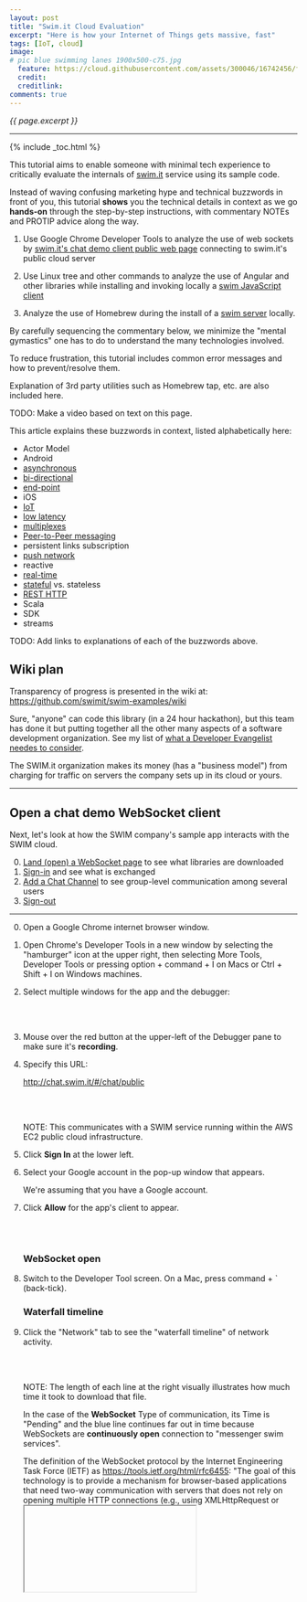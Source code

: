 ```yaml
---
layout: post
title: "Swim.it Cloud Evaluation"
excerpt: "Here is how your Internet of Things gets massive, fast"
tags: [IoT, cloud]
image:
# pic blue swimming lanes 1900x500-c75.jpg
  feature: https://cloud.githubusercontent.com/assets/300046/16742456/fc4ba34e-4764-11e6-86bc-3359ee370e41.jpg
  credit: 
  creditlink: 
comments: true
---
```

<i>{{ page.excerpt }}</i>
<hr />

{% include _toc.html %}

This tutorial aims to enable someone with minimal tech experience to critically evaluate the internals of
<a target="_blank" href="http://www.swim.it/">swim.it</a> 
service using its sample code.

Instead of waving confusing marketing hype and technical buzzwords in front of you,
this tutorial <strong>shows</strong> you the technical details in context 
as we go <strong>hands-on</strong> through the step-by-step instructions,
with commentary NOTEs and PROTIP advice along the way.

   1) Use Google Chrome Developer Tools to analyze the use of web sockets by
   <a href="#PublicChatDemo">swim.it's chat demo client public web page</a> 
   connecting to swim.it's public cloud server

   2) Use Linux tree and other commands to analyze the use of Angular and other libraries while installing and invoking locally a 
   <a href="#swimjs-install">swim JavaScript client</a>

   3) Analyze the use of Homebrew during the install of a <a href="#swim-server">swim server</a> locally.

By carefully sequencing the commentary below,
we minimize the "mental gymastics" one has to do to understand the many technologies involved.

To reduce frustration, this tutorial includes common error messages and how to prevent/resolve them.

Explanation of 3rd party utilities such as Homebrew tap, etc. are also included here.

TODO: Make a video based on text on this page.

This article explains these buzzwords in context, listed alphabetically here:

   * Actor Model
   * Android
   * <a href="#Push">asynchronous</a>
   * <a href="#Push">bi-directional</a>
   * <a href="#EndPoint">end-point</a>
   * iOS 
   * <a href="#Push">IoT</a>
   * <a href="#LowLatency">low latency</a>
   * <a href="#Multiplexing">multiplexes</a>
   * <a href="#Push">Peer-to-Peer messaging</a>
   * persistent links subscription
   * <a href="#Push">push network</a>
   * reactive
   * <a href="#Push">real-time</a>
   * <a href="#Stateful">stateful</a> vs. stateless
   * <a href="#REST">REST HTTP</a>
   * Scala
   * SDK
   * streams

   TODO: Add links to explanations of each of the buzzwords above.
   
## Wiki plan #

   Transparency of progress is presented in the wiki at:<br />
   <a target="_blank" href="https://github.com/swimit/swim-examples/wiki">
   https://github.com/swimit/swim-examples/wiki</a>

   Sure, "anyone" can code this library (in a 24 hour hackathon), 
   but this team has done it
   but putting together all the other many aspects of a software development organization.
   See my list of [what a Developer Evangelist needes to consider](/evangelist/).

   The SWIM.it organization makes its money (has a "business model") 
   from charging for traffic on servers the company sets up in its cloud or yours.

<hr />

<a name="PublicChatDemo"></a>

## Open a chat demo WebSocket client #

Next, let's look at how the SWIM company's sample app 
interacts with the SWIM cloud.

   0. <a href="#Land">Land (open) a WebSocket page</a> to see what libraries are downloaded
   0. <a href="#SignIn">Sign-in</a> and see what is exchanged
   0. <a href="#AddChannel">Add a Chat Channel</a> to see group-level communication among several users
   0. <a href="#SignOut">Sign-out</a>

<hr />

<a name="Land"></a>

0. Open a Google Chrome internet browser window.

0. Open Chrome's Developer Tools in a new window by selecting the "hamburger" icon at the upper right,
   then selecting More Tools, Developer Tools
   or 
   pressing option + command + I on Macs or Ctrl + Shift + I on Windows machines.

0. Select multiple windows for the app and the debugger:

   <amp-img width="368" height="136" alt="chrome debugger dock side 20160709-368x136-c82"
   layout="responsive" 
   src="https://cloud.githubusercontent.com/assets/300046/16711802/bddae87a-462b-11e6-8483-d18565869121.png">
   </amp-img><br /><br />

0. Mouse over the red button at the upper-left of the Debugger pane to make sure it's <strong>recording</strong>.

0. Specify this URL:

   <a target="_blank" href="http://chat.swim.it/#/chat/public">
   http://chat.swim.it/#/chat/public</a>

   <amp-img width="324" height="103" alt="swim chat client screen 324x103-c67.jpg"
   layout="responsive" 
   src="https://cloud.githubusercontent.com/assets/300046/16707566/7fbdf866-4590-11e6-800b-371d8d3cb18c.jpg">
   </amp-img><br /><br />

   NOTE: This communicates with a SWIM service running within the AWS EC2 public cloud infrastructure.

0. Click <strong>Sign In</strong> at the lower left.
0. Select your Google account in the pop-up window that appears.

   We're assuming that you have a Google account.

0. Click <strong>Allow</strong> for the app's client to appear.

   <a name="WebClient"></a>

   <amp-img width="650" height="297" alt="swim chat client logged in 650x297-c62.jpg"
   layout="responsive" 
   src="https://cloud.githubusercontent.com/assets/300046/16707596/ac65cbcc-4591-11e6-9d93-529dbcbc4de3.jpg">
   </amp-img><br /><br />

   <a name="WebSocket"></a>

   ### WebSocket open #

0. Switch to the Developer Tool screen. On a Mac, press command + ` (back-tick).

   <a name="waterfallchart"></a>

   ### Waterfall timeline #    

0. Click the "Network" tab to see the "waterfall timeline" of network activity.

   <amp-img width="650" height="222" alt="swim chrome websocket 20160709-650x222-c59.jpg"
   layout="responsive" 
   src="https://cloud.githubusercontent.com/assets/300046/16712998/567f35f2-4656-11e6-9386-1897731ae4d1.jpg">
   </amp-img><br /><br />

   NOTE: The length of each line at the right visually illustrates how much time it took to download that file.

   In the case of the <strong>WebSocket</strong> Type of communication, 
   its Time is "Pending" and the blue line continues
   far out in time because WebSockets are <strong>continuously open</strong> connection
   to "messenger swim services".

   The definition of the WebSocket protocol by the Internet Engineering Task Force (IETF) as
   <a target="_blank" href="https://tools.ietf.org/html/rfc6455">
   https://tools.ietf.org/html/rfc6455</a>:
   "The goal of
   this technology is to provide a mechanism for browser-based
   applications that need two-way communication with servers that does
   not rely on opening multiple HTTP connections (e.g., using
   XMLHttpRequest or <iframe>s and long polling)."


   <a name="Push"></a>

   ### Push real-time #

   When communication lanes are continuosly open, the server can <strong>push</strong>
   information to the client rather than waiting for clients to initiate communication.

   This communication is called <strong>"asynchronous"</strong> because the client does not wait
   for a request to be returned before sending another request
   (called "synchronous" behavior).

   Not waiting means server and client are communicating as "peers" (like sibilings).
   This is why such communication is called "peer-to-peer messaging".

   This <strong>bi-directional initiation</strong> of communications 
   of low-latency is crucial for
   <strong>real-time</strong> flow of information needed for IoT (Internet of Things).



   <a name="LowLatency"></a>

   ### Low latency #

   In the <a href="#waterfallchart">waterfall timeline</a>,
   notice the "135 ms" (millseconds) latency time to obtain the
   "chat.swim.it" document. That's about a tenth of a second.

   Theis latency is about as good as it gets.
   <a target="_blank" href="http://www.space.com/15830-light-speed.html">
   133 milliseconds</a> is the time it takes for <strong>light</strong> to travel around the earth, in a vacuum.


   <a name="httpheaders"></a>

   One reason for this low latency is that the WebSocket protocol is more compact in its communication.
   Each communication sent consists of a header and a body.
   The WebSocket protocol uses a smaller number of bytes than the protocol used by most websites in 2016.

   See <a target="_blank" href="https://en.wikipedia.org/wiki/WebSocket">
   https://en.wikipedia.org/wiki/WebSocket</a>

   As can be expected, the larger the file, the more time it takes to download.
   Here is the general trend, which can vary depending on internet weather between client and server
   at each paticular point in time:
   <amp-img width="566" height="369" alt="swim client downloads size seconds 20160710-566x369-c67.jpg"
   layout="responsive" 
   src="https://cloud.githubusercontent.com/assets/300046/16713780/15994550-466f-11e6-89b5-3d30f5e2d07c.jpg">
   </amp-img><br /><br />

   The individual files downloaded are discussed in a <a href="#ClientLibs">forthcoming section</a>.


   <a name="Status340"></a>

   ### Status 304 Not Modified #

   Incidentally, in the <a href="#waterfallchart">waterfall timeline</a>, 
   the "304" under the "Status" column means,
   according to <a target="_blank" href="https://developer.mozilla.org/en-US/docs/Web/HTTP/Status">
   those who make browsers</a> and <a target="_blank" href="https://httpstatuses.com/304">blog</a>,
   means "Not modified", or the server's way of saying that 
   the client can continue to use same cached version of the resource requested again.


   <a name="Scalability"></a>
   <a name="Stateful"></a>

   ### Scalability from statefulness #

   HTTP was designed to establish a connection <strong>each time</strong> it wants to send a message to the server.
   This enables what is called a "stateless" design that allows a particular client to go to any specific server
   rather than being "pinned" to a particular server.

   By contrast, a constant connection is called "stateful" because the state or status of communication is maintained.
   Websockets maintain a constantly open connection, so it has a "stateful" design.

   The advantage of a stateful design for communication is that it doesn't have the same <strong>overhead</strong>
   as stateful designs.

   In <a target="_blank" href="http://www.tutorialspoint.com/websockets/websockets_api.htm">
   this</a> comparative bar chart of 
   the total amount of time spent communicating:

   <amp-img width="600" height="292" alt="websocket vs rest http stats 600x292-c71.jpg"
   layout="responsive" 
   src="https://cloud.githubusercontent.com/assets/300046/16714340/dabd1066-467c-11e6-8e9d-e13c72b7c3a1.jpg">
   </amp-img>

   As the total number of messages between the same client and server increases 
   (such as with many IoT devices),
   the overhead in use of HTTP REST adds up a lot versus WebSocket communication time with less overhead.

   Additional scalability is provided by 
   execution of Swim services being distributed across several <strong>clusters</strong> of several servers each.


   <a name="Multiplexing"></a>

   ### Multiplexing #

   One of the limiations with HTTP v1 protocol is that there is a limitation on how many connections a server can support.
   
   The WebSocket procotol makes use of <strong>multiplexing</strong> techniques
   that uses a single connection to retrieve multiple files simultaneously.



   <a name="ClientLibs"></a>

   ### Chat client libraries #

   If you are curious about how the sample client works:

0. Alt-click on the demo chat client webpage to <strong>View Page Source</strong>.

   <amp-img width="650" height="71" alt="swim client code 20160710-650x71-c64.jpg"
   layout="responsive" 
   src="https://cloud.githubusercontent.com/assets/300046/16713851/ca6b7de4-4670-11e6-9129-e0453890b0d8.jpg">
   </amp-img>

   The source downloaded is (rightly) minified of 
   white space and line breaks for smaller and thus quicker usage,
   using an on-line tool such as <a target="_blank" href="http://dean.edwards.name/packer/">
   Packer</a>.

   Tools to un-pack include:

   * <a target="_blank" href="http://mrcoles.com/blog/css-unminify/">
   The Mr. Coles webpage</a> un-minifies CSS (also as npm install cssunminifier)

   * <a target="_blank" href="http://jsbeautifier.org/">
   jsbeautifier.org</a> un-minifies JavaScript. PROTIP: Minification may change internal variable names to a single letter and remove code comments.
   Developers use it with the specific formatting options they individually prefer:
   <amp-img width="595" height="224" alt="scr jsbeautifier org options 20160711-595x224-c54.jpg"
   layout="responsive" 
   src="https://cloud.githubusercontent.com/assets/300046/16731078/7f84de2e-4733-11e6-822e-cf54b37bfe69.jpg">
   </amp-img><br /><br />

   <img align="right" width="217" height="482" alt="swim chat chrome menu 20160710-217x482-c64.jpg"
   src="https://cloud.githubusercontent.com/assets/300046/16717509/1a8f369a-46d4-11e6-9a45-a5a4ec0c4e0c.jpg">
   Minification in external libraries makes it difficult to add break points in the Developer Tools.

   * <a target="_blank" href="http://chat.swim.it/scripts/modernizr.js">modernizr.js</a> (by Paul Irish)

   * <a target="_blank" href="http://chat.swim.it/scripts/jquery/jquery.min.js">jquery.min.js</a> v2.2.1 from http://jquery.com/ - https://cdnjs.com/libraries/jquery/ or https://developers.google.com/speed/libraries/

   * <a target="_blank" href="https://apis.google.com/js/platform.js">https://apis.google.com/js/platform.js</a> for Google Sign-in - see https://developers.google.com/identity/sign-in/web/sign-in


   Libraries unique (custom) to the app:

   * <a target="_blank" href="http://chat.swim.it/styles/app.min.css">styles/app.min.css</a> 
   based on <a target="_blank" href="https://github.com/necolas/normalize.css">
   github.com/necolas/normalize.css</a> 
   for a "modern alternative to CSS resets" that
   1) correct the line height in all browsers and 2) prevent adjustments of font size after orientation changes in IE and iOS.

   * <a target="_blank" href="http://chat.swim.it/scripts/app.min.js">scripts/app.min.js</a>
   <a name="Angular"></a>

   ### Angular 1 download #

   JavaScript in Angular v1 (from <a target="_blank" href="http://angularjs.org">http://angularjs.org</a>)
   generate and display HTML from this CSS tag:

   <pre>
   &LT;div ui-view="main" class="main-view">
   </pre>

   The libraries specified for download:

   * <a target="_blank" href="http://chat.swim.it/scripts/angular/angular.min.js">scripts/angular/angular.min.js</a>  v1.4.9
   * <a target="_blank" href="http://chat.swim.it/scripts/angular/angular-animate.min.js">scripts/angular/angular-animate.min.js</a> v1.4.9 
   * <a target="_blank" href="http://chat.swim.it/scripts/angular/angular-ui-router.min.js">scripts/angular/angular-ui-router.min.js</a> v0.2.18
 
   * <a target="_blank" href="http://chat.swim.it/scripts/foundation/foundation-apps.min.js">foundation-apps.min.js</a> - Angular-powered framework from <a target="_blank" href="https://github.com/zurb/foundation-apps">https://github.com/zurb/foundation-apps</a>
   (CDN versions at https://cdnjs.com/libraries/foundation)
   <br /><br />

   The SWIM team defined a library of <strong>Angular directives</strong>

   <a target="_blank" href="https://github.com/swimit/swim-angular-js">
   https://github.com/swimit/swim-angular-js</a>

   The directives swimMap, swimList, etc. are implemented in
   <a target="_blank" href="https://github.com/swimit/swimjs/blob/master/examples/chat-presence/">
   https://github.com/swimit/swimjs/blob/master/examples/chat-presence/</a>


<a name="SignIn"></a>

## Sign-in using Google's Platform #

TODO: Examine the text of traffic between client and server.

   We saw in the sample <a href="#waterfallchart">waterfall timeline</a>, 
   the "platform.js" is downloaded from Google's servers to provide logic to Sign-in 
   by having the site visitor click through Google's dialog to obtain the name and email address
   instead of requesting the visitor to type it in.

0. Click the "Source" tab and click the arrows at the left to expand the code:

   <amp-img width="650" height="155" alt="swim client code in chrome 20160709-650x155-c69.jpg"
   layout="responsive" 
   src="https://cloud.githubusercontent.com/assets/300046/16712999/56879486-4656-11e6-82f6-fa2fc1e16667.jpg">
   </amp-img><br /><br />



<a name="AddChannel"></a>

## Add Channel #

0. Click the "+" at the upper-left next to "EDIT" for this pop-up window:

   <amp-img width="588" height="131" alt="swim chat new channel 588x131-c65.jpg"
   layout="responsive" 
   src="https://cloud.githubusercontent.com/assets/300046/16711771/312101cc-462a-11e6-987a-f8dc0ea66bd2.jpg">
   </amp-img><br /><br />

0. Type in a new chat channel name and click "Create Channel".

0. Click on a topic <strong>channel</strong> at the left, such as "Public".

0. Type a message such as "hello".

   Because this app is intended for use as a demo for developers,
   it has a UI feature that is usually not in production apps.

   NEXT: We'll be examining each of the client code fragments exposed by the sample app
   as we build our own client app running locally.


### Coding the web client demo #

   <amp-img width="650" height="297" alt="swim chat client logged in 650x297-c62.jpg"
   layout="responsive" 
   src="https://cloud.githubusercontent.com/assets/300046/16707596/ac65cbcc-4591-11e6-9d93-529dbcbc4de3.jpg">
   </amp-img><br /><br />

0. Click on each of the "{}" to expose client code for the major functions performed by almost all clients:

   * The lower-left {} (next to the exit icon)  exposes code for<br />
   <a href="#Authenticating">Authenticating users</a>.
   * The upper-left {} (next to the EDIT icon)  exposes code for<br />
   <a href="#Synchronizing">Synchronizing chat channels</a>.
   * The lower-right {} (above the Send button) exposes code for<br />
   <a href="#Streaming">Streaming chat messages</a>.
   * The upper-right {} exposes code for<br />
   <a href="#Tracking">Tracking user presence</a>.
   * The {} to the left of the Message entry box exposes code for<br />
   <a href="#Posting">Posting a chat message</a>
   <br /><br />

   We next examine each below:


<a name="Authenticating"></a>

### Authenticating users #

   <pre>
gapi.auth2.currentUser.listen(function (googleUser) {
  if (googleUser.isSignedIn()) {
    var idToken = googleUser.getAuthResponse().id_token;
    swim.authorize('', {googleIdToken: idToken});
  }
});
   </pre>

   "swim.authorize" stores the {googleIdToken: idToken}.

   Notice the "gapi" is for Google API, which returns the "googleUser" object from the JavaScript closure function.

   Single-sign-on (SSO) such as GitHub, Facebook, Twitter, etc. are coming soon.


<a name="Synchronizing"></a>

### Synchronizing channels #

   <pre>
Client:
&nbsp;
var channels = swim.downlink()
  .node('')
  .lane('group/chats')
  .primaryKey(function (channel) { return channel.chatUri; })
  .onEvent(function (message) {
    // redraw UI with elements of channels.state array
  })
  .sortBy('name') // sort alphabetically by channel name
  .keepAlive(true) // reconnect after network failure
  .syncMap(); // keep state synchronized
&nbsp;
Server:
&nbsp;
var groupChats = new service.MapLane().register('group/chats'); // map from chat URIs to channel info
var chatInfo = new service.JoinLane().register('chat/info'); // aggregate chat/info streams
chatInfo.onJoinEvent = function (message, downlink) {
  // called when channel info updates
  var groupChat = groupChats.get(downlink.nodeUri) || {};
  recon.set(groupChat, 'userCount', message.body.userCount); // update present user count
  groupChats.set(downlink.nodeUri, groupChat);
};
chatInfo.onJoinLinked = function (response, downlink) {
  // called when channel added to group
};
chatInfo.onJoinClose = function (downlink) {
  // called when channel removed from group
  groupChats.delete(downlink.nodeUri);
};
   </pre>

From https://github.com/swimit/swimjs:
 A downlink is a <strong>subscription</strong> to the events published by a lane. 
 Whenever the list changes on the server, the downlink updates the client. 
 In Swim terminology, a node is the URI of a particular Swim service instance.

<a name="Streaming"></a>

### Streaming messages #


   <pre>
Client:
&nbsp;
var chat = swim.downlink()
  <a href="#WebSockets">.node('ws://messenger.swim.services/chat/public')</a>
  <a href="#ServiceChat">.lane('chat/room')</a>
  .onEvent(function (message) {
    // redraw UI with elements of chat.state array
  })
  .keepAlive(true) // reconnect after network failure
  .syncList(); // keep state synchronized
&nbsp;
Server:
&nbsp;
var chatRoom = new service.ListLane().register('chat/room');
   </pre>


   The `swim.downlink()` coding is called "down" because
   the list of channels is obtained from the server by the code.
   Downlinks are also called "outbound" from the server.

   Communication is kept alive also by the `.keepAlive(true)` coding
   to reconnect after network failure and
   `.syncList()` coding to keep state (status) synchronized.


<a name="Tracking"></a>

### Tracking user presence #

   <pre>
Client:
&nbsp;
var users = swim.downlink()
  .node('')
  .lane('chat/users')
  .primaryKey(function (user) { return user.email; })
  .onEvent(function (message) {
    // redraw UI with elements of users.state array
  })
  .keepAlive(true) // reconnect after network failure
  .syncMap(); // keep state synchronized
&nbsp;
Server:
&nbsp;
var chatUsers = new service.MapLane().register('chat/users');
var chatRoom = new service.ListLane().register('chat/room');
chatRoom.onEnter = function (user) {
  chatUsers.set(user.email, {email: user.email, name: user.name});
};
chatRoom.onLeave = function (user) {
  chatUsers.delete(user.email);
};
   </pre>

   The `new` keyword in coding `new service.ListLane().register('chat/room');`
   registers a new chat/room to the list of lanes within the chatRoom object
   maintained by the server.

   The `new` keyword in coding `new service.MapLane().register('chat/users');`
   registers a new user to the map of lane users  within the chatUsers object
   maintained by the server.

   The email of the user (obtained from Google)
   is the key to information about each user on the server.



<a name="Posting"></a>

### Posting a chat message #

   <pre>
Client:
&nbsp;
var message = {
  body: 'Hello, world!'
}
swim.command('', 'chat/room', message);
&nbsp;
Server:
&nbsp;
var chatRoom = new service.ListLane().register('chat/room');
   </pre>

   The "Hello, world!" text in the sample coding
   is replaced by whatever is typed in the Message field.



<a name="SignOut"></a>

## Sign-out #

0. To sign-out, click the icon on the lower-left with an arrow over a door.

   <img width="50" height="50" src="http://chat.swim.it/images/sign-out.svg" />

   This should cause the connection to close.

   QUESTION: Automatic sign-out should occur upon time-out as well?
   How long would the server keep a connection open without hearing from a client?

<hr />

<a name="swimjs-install"></a>

## Local swimjs sample #

To understand how your own client might work with the SWIM server,
let's start by 
taking a "deep dive" tracing the operation of a sample client program
provided by SWIM developers.
The sample chat program has functionality common to most other programs.

We install and run first the local client, then the server.

<a name="SwimjsSampleClient"></a>

### Local swimjs sample client #

0. In a command-line Terminal, create a folder path into which the sample software will be loaded, such as:

   ~/gits/swim

0. Install:

   <tt><strong>
   git clone https://github.com/swimit/swimjs.git<br />
   cd swimjs<br />
   tree
   </strong></tt>

   The folder contains this tree:

   <pre>
|-- <a target="_blank" href="https://github.com/swimit/swimjs/blob/master/API.md">API.md</a>
|-- <a target="_blank" href="https://github.com/swimit/swimjs/blob/master/README.md">README.md</a>
|-- examples
|   |-- chat
|   |   |-- <a target="_blank" href="https://github.com/swimit/swimjs/blob/master/examples/chat/chat.html">chat.html</a>
|   |   |-- <a target="_blank" href="https://github.com/swimit/swimjs/blob/master/examples/chat/chat.js">chat.js</a>
|   |   `-- <a target="_blank" href="https://github.com/swimit/swimjs/blob/master/examples/chat/swim.recon">swim.recon</a>
|   |-- chat-presence
|   |   |-- <a target="_blank" href="https://github.com/swimit/swimjs/blob/master/examples/chat-presence/chat.html">chat.html</a>
|   |   |-- <a target="_blank" href="https://github.com/swimit/swimjs/blob/master/examples/chat-presence/chat.js">chat.js</a>
|   |   `-- <a target="_blank" href="https://github.com/swimit/swimjs/blob/master/examples/chat-presence/swim.recon">swim.recon</a>
|   `-- todo
|       |-- <a target="_blank" href="https://github.com/swimit/swimjs/blob/master/examples/todo/swim.recon">swim.recon</a>
|       |-- <a target="_blank" href="https://github.com/swimit/swimjs/blob/master/examples/todo/todo.html">todo.html</a>
|       `-- <a target="_blank" href="https://github.com/swimit/swimjs/blob/master/examples/todo/todo.js">todo.js</a>
`-- images
    |-- chat-presence.png
    `-- todo.png
5 directories, 13 files
   </pre>

   You can click on the html and swim.recon files listed above 
   because links have been added so you can click on them to see them formatted page on GitHub.com.

   But we can look at the source in the debugger as well, described next.

   An explanation of the <a href="#recon-js">swim.recon files are explained later as well</a>.

   We want to next use the Chrome browser for its Developer Tools.

0. At the swimjs folder within a Terminal, open one of the sample html file in the default internet browser window:

   <tt><strong>
   cd ~/gits/swim/swimjs/examples/todo<br />
   open ./todo.html
   </strong></tt>

0. Construct the URL path based on:

   <pre>
   file:///Users/%username%/gits/swim/swimjs/examples/todo/todo.html
   </pre>

   The %username% should be substituted with your user name to the operating system.

0. Copy the URL path into your Clipboard from the path that appears in the browser address field.

0. To see multiple agents seeing changes in the todo app, 
   open a Chrome internet browser. Install it if you haven't already.

0. Paste that path from Clipboard.

0. Open Chrome Developer Tools ("DevTools") in a new window one of these ways:

   * Click the "hamburger" icon at the upper right, then select More Tools, Developer Tools
   * Press option + command + I on Macs or Ctrl + Shift + I on Windows machines
   * Right-click anywhere on the page and select Inspect Element
   <br /><br />

0. Press command+P and select "todo.html" to load the file.

   If you get this message in the Console pane at the bottom of the Developer Tools window:

   <pre>
   WebSocket connection to '<strong>ws://localhost:5619</strong>/' failed: Error in connection establishment: net::ERR_CONNECTION_REFUSED
   </pre>

   This is because we haven't yet setup a local SWIM server (at port 5619).

   QUESTION: How about having the sample chat client point to a server in the cloud?

   Before we <a href="#LocalSwimServer">build the local server below</a>, 
   let's look at libraries loaded client side.

0. Type in something in the To-Do box and press <strong>Add</strong>.

0. Press command+tab to switch to the other browser to see it appear.



   <a name="AngularModules"></a>

   ### Angular module library #

   Notice in the sample chat.html &LT;script code this line:

   <pre>
   var app = angular.module('chat', []);
   </pre>

   The app object in this code is created using the "angular.module" constructor 
   in the library loaded by this line:

   <pre>
   &LT;script src="<a target="_blank" href="https://ajax.googleapis.com/ajax/libs/angularjs/1.5.0/angular.min.js">https://ajax.googleapis.com/ajax/libs/angularjs/1.5.0/angular.min.js</a>">&LT;/script>
   </pre>

   You may click on the file name above to see it on a new browser window.
   But it is <strong>minified</strong>. So look at its un-minified version 
   <a target="_blank" href="https://ajax.googleapis.com/ajax/libs/angularjs/1.5.0/angular.js">
   here</a>.


   <a name="AngularCalls"></a>

   ### Angular control of UI #

   Functions in the Angular library act on "ng-" tags in html, such as:

   <pre>
   &LT;html <strong>ng-app</strong>="chat">
      ...
      &LT;body <strong>ng-controller</strong>="ChatRoom" class="container">
      ...
         &LT;div <strong>ng-repeat</strong>="message in messages.state" class="media">
         ...
         &Lt;form <strong>ng-submit</strong>="post()" class="input-group">
            &LT;input type="text" <strong>ng-model</strong>="newMessage" placeholder="Message" class="form-control"/>
   </pre>

   Handling of these tags is customized by the 
   <a target="_blank" href="https://github.com/swimit/swim-angular-js/blob/master/swim-angular-ui.js">
   swim-angular-ui.js library</a>
   developed by the SWIM team.
   Examples of its use are in todo and guages.

   Custom Angular directives swimMap, swimList, etc. are implemented in sample app<br />
   <a target="_blank" href="https://github.com/swimit/swimjs/blob/master/examples/chat-presence/">
   https://github.com/swimit/swimjs/blob/master/examples/chat-presence/</a>

   But users of the library only need to code client HTML such as this sample code.html:

   <pre>
      app.controller('ChatRoom', function ($scope) {
        $scope.messages = swim.downlink()
          <a href="#Endpoint">.node('ws://localhost:5619/chat/public')</a>
          .lane('chat/room')
          .onEvent(function (message) {
            $scope.$apply(); // Update the view.
          })
          .syncList();
        $scope.post = function () {
          $scope.messages.command({text: $scope.newMessage});
          $scope.newMessage = '';
        };
      });
   </pre>


   <a name="EndPoint"></a>

   ### Webservice end-point #

   The `ws://` in `.node('ws://.../chat/public')` coding
   uses the WebSocket protocol
   instead of HTTP:// protocol currently common on websites.

   NOTE: As this is a demo, it is used instead of `wss://`  -- the secure form of communication which makes use of encryption
   using public and private keys generated by a Certificate Authority (CA) trusted by the client.
   

   <a name="lane"></a>

   ### lane chat/room #

   The `.lane('chat/room')` coding specifies the "lane" running in the server named "chat/room".
   Each "lane" is also called "event source".
   
   Several clients can communicate with each named lane.

  
   <a name="LocalSwimServer"></a>

   ## Local Swim server #

   QUESTION: How?


<a name="swim-server"></a>

## Build Swim server locally #

   NEXT: To get a even better understanding of the swim system, 
   let's construct it on a local machine.

0. A pre-requisite is to install Node.js and NPM, the Node.js Package Manager.

0. Install the Swim client using NPM,
   as described in the README.md at <a target="_blank" href="https://github.com/swimit/swim-client-js/blob/master/README.md">
   https://github.com/swimit/swim-client-js</a>:

   <tt><strong>
   npm install --save swim-client-js
   </strong></tt>

   The response:

   <pre>
> websocket@1.0.23 install /usr/local/bin/node_modules/websocket
> (node-gyp rebuild 2> builderror.log) || (exit 0)
&nbsp;
  CXX(target) Release/obj.target/bufferutil/src/bufferutil.o
  SOLINK_MODULE(target) Release/bufferutil.node
  CXX(target) Release/obj.target/validation/src/validation.o
  SOLINK_MODULE(target) Release/validation.node
npm WARN saveError ENOENT: no such file or directory, open '/usr/local/bin/package.json'
/usr/local/bin
└─┬ swim-client-js@0.4.6 
  ├── <a href="#recon-js">recon-js@0.3.9</a>
  ├── <a href="#swim-proto-js">swim-proto-js@0.4.2</a>
  └─┬ <a href="#websockets">websocket@1.0.23</a>
    ├─┬ debug@2.2.0 
    │ └── ms@0.7.1 
    ├── nan@2.3.5 
    ├─┬ typedarray-to-buffer@3.1.2 
    │ └── is-typedarray@1.0.0 
    └── yaeti@0.0.4 
&nbsp;
npm WARN enoent ENOENT: no such file or directory, open '/usr/local/bin/package.json'
npm WARN bin No description
npm WARN bin No repository field.
npm WARN bin No README data
npm WARN bin No license field. 
   </pre>

   There are three
     ├── <a href="#recon-js">recon-js@0.3.9</a>
  ├── <a href="#swim-proto-js">swim-proto-js@0.4.2</a>
  └─┬ <a href="#WebSocket">websocket@1.0.23</a>


0. To see the contents of WebSocket library installed:

   <tt><strong>
   tree /usr/local/bin/node_modules/websocket
   </strong></tt>

   <pre>
|-- CHANGELOG.md
|-- LICENSE
|-- Makefile
|-- README.md
|-- binding.gyp
|-- build
|   |-- Makefile
|   |-- Release
|   |   |-- bufferutil.node
|   |   |-- obj.target
|   |   |   |-- bufferutil
|   |   |   |   `-- src
|   |   |   |       `-- bufferutil.o
|   |   |   `-- validation
|   |   |       `-- src
|   |   |           `-- validation.o
|   |   `-- validation.node
|   |-- binding.Makefile
|   |-- bufferutil.target.mk
|   |-- config.gypi
|   |-- gyp-mac-tool
|   `-- validation.target.mk
|-- builderror.log
|-- docs
|   |-- <a target="_blank" href="https://github.com/theturtle32/WebSocket-Node/blob/master/docs/W3CWebSocket.md">W3CWebSocket.md</a>
|   |-- <a target="_blank" href="https://github.com/theturtle32/WebSocket-Node/blob/master/docs/W3CWebSocket.md">WebSocketClient.md</a>
|   |-- <a target="_blank" href="https://github.com/theturtle32/WebSocket-Node/blob/master/docs/WebSocketConnection.md">WebSocketConnection.md</a>
|   |-- <a target="_blank" href="https://github.com/theturtle32/WebSocket-Node/blob/master/docs/WebSocketFrame.md">WebSocketFrame.md</a>
|   |-- <a target="_blank" href="https://github.com/theturtle32/WebSocket-Node/blob/master/docs/WebSocketRequest.md">WebSocketRequest.md</a>
|   |-- <a target="_blank" href="https://github.com/theturtle32/WebSocket-Node/blob/master/docs/WebSocketServer.md">WebSocketServer.md</a>
|   `-- <a target="_blank" href="https://github.com/theturtle32/WebSocket-Node/blob/master/docs/index.md">index.md</a>
|-- gulpfile.js
|-- index.js
|-- lib
|   |-- BufferUtil.fallback.js
|   |-- BufferUtil.js
|   |-- Deprecation.js
|   |-- Validation.fallback.js
|   |-- Validation.js
|   |-- W3CWebSocket.js
|   |-- WebSocketClient.js
|   |-- WebSocketConnection.js
|   |-- WebSocketFrame.js
|   |-- WebSocketRequest.js
|   |-- WebSocketRouter.js
|   |-- WebSocketRouterRequest.js
|   |-- WebSocketServer.js
|   |-- browser.js
|   |-- utils.js
|   |-- version.js
|   `-- websocket.js
|-- package.json
|-- src
|   |-- bufferutil.cc
|   `-- validation.cc
`-- vendor
    `-- FastBufferList.js
11 directories, 46 files
   </pre>

   You can click on .md (Markdown text) files for formatted GitHub pages because links have been added to its origin at<br />
   <a target="_blank" href="https://github.com/theturtle32/WebSocket-Node/">
   https://github.com/theturtle32/WebSocket-Node</a>

0. On a Mac OSX (MacOS),
   a pre-requisite is to [install Homebrew](/macos-homebrew/)
   explained by <a target="_blank" href="http://computers.tutsplus.com/tutorials/homebrew-demystified-os-xs-ultimate-package-manager--mac-44884">
   this tutorial</a>.

   Typically, Homebrew users issue a command on its own such as `brew install swimjs`.
   Homebrew would look into its GitHub.com repo for 
   a Ruby-language (.rb) file which specifies the "formula" on how to download and install "swimjs".
   This is because the SWIM organization has not populated Homebrew's GitHub repo with "swimjs.rb".

   If it had, "swimjs" would also be found in 
   http://brewformulas.org/ and
   http://braumeister.org/

   Nevertheless, Homebrew provides a <a target="_blank" href="http://formalfriday.club/2015/01/05/creating-your-own-homebrew-tap-and-formula.html">
   mechanism for <strong>custom taps</strong></a> which enables the .rb formula file to be housed in 
   a custom GitHub.com repository rather than in the Homebrew GitHub repository.

   An example of this is<br />
   <a target="_blank" href="https://github.com/Homebrew/homebrew-games">
   https://github.com/Homebrew/homebrew-games</a><br />
   which contains several formulae.

   The SWIM organization is using that custom tap mechanism,
   as described in <a target="_blank" href="https://github.com/swimit/swimjs">
   https://github.com/swimit/swimjs</a>.

0. Run the command (from any pwd) to position the GitHub repo holding the formula:

   <tt><strong>
   brew tap <a target="_blank" href="https://github.com/swimit/swim/tree/master/repo">swimit/swim</a>
   </strong></tt>

   PROTIP: The brew tap command above goes to the user or organization called "swimit" on GitHub.com.
   The name to the right of the / slash character ("swim") is the suffix to the
   Git repository name combining "homebrew-" plus "swim" from the command, 
   yielding the URL:

   <a target="_blank" href="https://github.com/swimit/homebrew-swim/">
   https://github.com/swimit/homebrew-swim</a>.

0. Click on the link above to see in the GitHub webpage that 
   there is a single brew formula file, 
   <a target="_blank" href="https://github.com/swimit/homebrew-swim/blob/master/swimjs.rb">
   swimjs.rb</a> repeated below:

   <pre>
   class Swimjs < Formula
     desc "Swim JavaScript Runtime"
     homepage "http://www.swim.it"
     url "https://raw.githubusercontent.com/swimit/swim/master/repo/swimjs-0.1.0-alpha3.tar.gz"
     version "0.1.0-alpha3"
     sha256 "d77880795f3ab904add10de351cefe6b45fc225a5754ef29c6ce75b7892105e0"
   &nbsp;
     depends_on :java => "1.8+"
   &nbsp;
     def install
       rm_f Dir["bin/*.bat"]
       libexec.install "bin", "lib"
       bin.install_symlink Dir["#{libexec}/bin/*"]
     end
   end
   }
   </pre>

   Note about the specification above:

   * The sha256 value was pre-calculated from where the file is stored before upload.
   The "hash" is based on every byte in the file.  
   The same calculation is repeated on the file after download. 
   If the output is the same, no transmission errors occurred.

   * <strong>Java 1.8+</strong> is a dependency because when the tar.gz file is expanded,
   all files in the lib folder are <strong>.jar</strong> (java archive) files.

   * The url to file <strong>swimjs-0.1.0-alpha3.tar.gz</strong> in the formula
   is among a list of files shown on a formatted web page at<br />
   <a target="_blank" href="https://github.com/swimit/swim/tree/master/repo">
   https://github.com/swimit/swim/tree/master/repo</a>

0. Click on the URL above to see the list of files available.

0. Press command+tab to select the Terminal shell window.

0. Obtain the "swimjs" formula from within the custom "swimit" tap repo:

   <tt><strong>
   brew install swimjs
   </strong></tt>

   The response contains the location of files installed:

   <pre>
   ==> Installing swimjs from swimit/swim
   ==> Downloading https://raw.githubusercontent.com/swimit/swim/master/repo/swimjs-0.1.0-alpha3.tar.gz
   Already downloaded: /Users/mac/Library/Caches/Homebrew/swimjs-0.1.0-alpha3.tar.gz
   🍺  /usr/local/Cellar/swimjs/0.1.0-alpha3: 38 files, 17M, built in 0 seconds
   </pre>

0. View the "swimjs" formula among others in "/usr/local/Cellar/":

   <tt><strong>
   brew list
   </strong></tt>

   <a name="JarFiles"></a>

   ### .jar files #

0. Construct the path by specifying the version "0.1.0-alpha3" as a folder, then get a tree listing of the folder:

   <tt><strong>
   tree /usr/local/Cellar/swimjs/0.1.0-alpha3
   </strong></tt>

   The response (if you have tree installed):

   <pre>
|-- INSTALL_RECEIPT.json
|-- bin
|   `-- swimjs -> ../libexec/bin/swimjs
`-- libexec
    |-- bin
    |   `-- swimjs
    `-- lib
        |-- com.fasterxml.jackson.core.jackson-core-2.1.3.jar
        |-- com.google.api-client.google-api-client-1.19.1.jar
        |-- com.google.code.findbugs.jsr305-1.3.9.jar
        |-- com.google.guava.guava-jdk5-13.0.jar
        |-- com.google.http-client.google-http-client-1.19.0.jar
        |-- com.google.http-client.google-http-client-jackson2-1.19.0.jar
        |-- com.google.oauth-client.google-oauth-client-1.19.0.jar
        |-- com.h2database.h2-mvstore-1.4.191.jar
        |-- commons-codec.commons-codec-1.3.jar
        |-- commons-logging.commons-logging-1.1.1.jar
        |-- it.reify.basis-core_2.11-0.2.1.jar
        |-- it.reify.basis-data_2.11-0.2.1.jar
        |-- it.reify.basis-net_2.11-0.2.1.jar
        |-- it.reify.basis-util_2.11-0.2.1.jar
        |-- it.swim.dive-http-scala_2.11-0.1.0-SNAPSHOT.jar
        |-- it.swim.dive-httpsocket-scala_2.11-0.1.0-SNAPSHOT.jar
        |-- it.swim.dive-io-scala_2.11-0.1.0-SNAPSHOT.jar
        |-- it.swim.dive-task-scala_2.11-0.1.0-SNAPSHOT.jar
        |-- it.swim.dive-websocket-scala_2.11-0.1.0-SNAPSHOT.jar
        |-- it.swim.recon-scala_2.11-0.2.0.jar
        |-- it.swim.swim-auth-google-scala_2.11-0.3.2-SNAPSHOT.jar
        |-- it.swim.swim-core-scala_2.11-0.3.2-SNAPSHOT.jar
        |-- it.swim.swim-meta-scala_2.11-0.3.2-SNAPSHOT.jar
        |-- it.swim.swim-network-scala_2.11-0.3.2-SNAPSHOT.jar
        |-- it.swim.swim-proto-scala_2.11-0.3.1.jar
        |-- it.swim.swim-socket-scala_2.11-0.3.2-SNAPSHOT.jar
        |-- it.swim.swim-store-scala_2.11-0.3.2-SNAPSHOT.jar
        |-- it.swim.swim-util-scala_2.11-0.3.2-SNAPSHOT.jar
        |-- it.swim.swimjs-0.1.0-SNAPSHOT.jar
        |-- joda-time.joda-time-2.7.jar
        |-- org.apache.httpcomponents.httpclient-4.0.1.jar
        |-- org.apache.httpcomponents.httpcore-4.0.1.jar
        |-- org.joda.joda-convert-1.7.jar
        |-- org.scala-lang.scala-library-2.11.7.jar
        `-- org.scala-lang.scala-reflect-2.11.7.jar
4 directories, 38 files
   </pre>

.jar files reveal the major technologies used:

   * Joda time from http://www.joda.org/joda-time/  a quality replacement for the Java date and time classes.
   * Jackson XML processor from http://wiki.fasterxml.com/JacksonHome
   * Guava Java utility library from https://github.com/google/guava
   * Apache commons-logging for Java from https://commons.apache.org/proper/commons-logging/

   * [Scala programming language](/scala-programming/)
   * Reify.it - A foundation library for Scala focussed on efficiency and clean design

   * h2 SQL database engine from http://www.h2database.com/

All these are rather standard for new development in 2016. 

As for caching, since that is built into SWIM, use of Redis is not applicable.

QUESTION: Why is that? 

<hr />

<a name="recon-js"></a>

### Record Notation (recon) #

In the course of construction, SWIM developers 
created a new data format 
called <strong>Record Notation (RECON)</strong>.

   PROTIP: RECON combines the minimalism of JSON (JavaScript Object Notation) 
   with the expressiveness of XML in a human-friendly syntax
   to provide a "simple grammar and uniform tree model for attributed text markup."

The use of RECON enables the specification of a text configuration file instead of a lot of code.

An example is associated with the <a href="#SwimjsSampleClient">chat.html Swimjs Sample Client installed above</a>:

   <pre>
@server {
  port: 5619
  store: "chat.store"
&nbsp;
  @route {
    prefix: "/chat/"
    service: "chat"
  }
}
&nbsp;
@service {
  name: "chat"
  main: "chat.js"
}
   </pre>

   @event, @server, @service, are datatypes called <strong>attributes</strong>.

   <a name="proto-scala"></a>

   @ack, @auth, @deauth, @event, @link, @unlink, @sync, @command, etc.
   are <strong>datatypes</strong>
   described for humans in<br />
   <a target="_blank" href="https://github.com/swimit/swim-proto-scala">
   https://github.com/swimit/swim-proto-scala</a>


   #### Wide applicability #

   This approach has general applicability for other projects.
   So SWIM has structured its RECON coding to be available in several programming languages:

   * https://github.com/swimit/recon-js for the JavaScript language
   * https://github.com/swimit/recon-scala for the Scala language
   * https://github.com/swimit/recon-java for the Java language
   * https://github.com/swimit/recon-swift for the Swift language used to build iOS running on Apple iPhones and iPad devices

The recon-js library is <a href="#swim-client-js">installed using npm with swim-client-js</a>.


   <a name="swim-proto-js"></a>

   ### Swim-protop-js library #

A library of functions to process RECON has been written for each language:

   * https://github.com/swimit/swim-proto-js

   * https://github.com/swimit/swim-proto-scala

   * A proto library for Java is coming


#### RECON text formatting helpers #

To enable the Sublime Text editor to better highlight RECON-format text,
   SWIM created a file at<br />
   <a target="_blank" href="https://github.com/swimit/recon-sublime-syntax">
   https://github.com/swimit/recon-sublime-syntax</a>

0. Open the Sublime Text editor.
0. On a Mac, click the "Sublime Text" next to the Apple icon and select
   Preferences > Browse packages... to open folder:

   <pre>
   ~/Library/Application Support/Sublime Text 3/Packages
   </pre>

0. Open an internet browser instance to:

   <a target="_blank" href="https://github.com/swimit/recon-sublime-syntax">
   https://github.com/swimit/recon-sublime-syntax</a>

0. Click to download the file.
0. Unzip the file.
0. Open the folder.
0. Drag the <strong>Recon.sublime-syntax</strong> file to the Packages folder.
0. Save all files and restart Sublime Text.
0. View the RECON file again to see the syntax highlighting in different colors.


<hr />

<a name="RunSwimJS"></a>

<a name="CopySwimRecon"></a>

### Copy swim.recon file #

0. Copy the swim.recon file installed during the 
   <a href="#swimjs-install">swimjs install step</a> above
   to the folder where it's expected:

   <tt><strong>
   cp ~/gits/swim/swimjs/examples/chat/swim.recon  /usr/local/bin/
   </strong></tt>

   QUESTION: Can the swim.recon file come pre-configured to work out of the box?

   QUESTION: /usr/local/bin is a rather busy folder. How can swim.recon be in a different folder?


   ### Run swimjs #

0. Run in a Terminal shell window to /usr/local/Cellar/swimjs/0.1.0-alpha3/libexec/bin/swimjs
   containing 348 lines:

   <tt><strong>
   swimjs
   </strong></tt>

   The expected response is:

   <pre>
   Listening on port 5619...
   </pre>

   This is if the swim.recon file specified port 5619.

   However, if you get this response instead:

   <pre>
   Loading config from <strong>/usr/local/bin/swim.recon</strong>
   Exception in thread "main" java.nio.file.NoSuchFileException: /usr/local/bin/swim.recon
   at sun.nio.fs.UnixException.translateToIOException(UnixException.java:86)
	at sun.nio.fs.UnixException.rethrowAsIOException(UnixException.java:102)
	at sun.nio.fs.UnixException.rethrowAsIOException(UnixException.java:107)
	at sun.nio.fs.UnixFileSystemProvider.newByteChannel(UnixFileSystemProvider.java:214)
	at java.nio.file.Files.newByteChannel(Files.java:361)
	at java.nio.file.Files.newByteChannel(Files.java:407)
	at java.nio.file.Files.readAllBytes(Files.java:3152)
	at swim.js.JavaScriptApp$.main(JavaScriptApp.scala:43)
	at swim.js.JavaScriptApp.main(JavaScriptApp.scala)
   </pre>

   Verify whether you <a href="#CopySwimRecon">copied the swim.recon file</a> properly.


0. Run again.

   The response:

   <pre>
Loading config from <strong>/usr/local/bin/node_modules/websocket/swim.recon</strong>
Exception in thread "main" java.nio.file.NoSuchFileException: /usr/local/bin/node_modules/websocket/swim.recon
   at sun.nio.fs.UnixException.translateToIOException(UnixException.java:86)
   at sun.nio.fs.UnixException.rethrowAsIOException(UnixException.java:102)
   at sun.nio.fs.UnixException.rethrowAsIOException(UnixException.java:107)
   at sun.nio.fs.UnixFileSystemProvider.newByteChannel(UnixFileSystemProvider.java:214)
   at java.nio.file.Files.newByteChannel(Files.java:361)
   at java.nio.file.Files.newByteChannel(Files.java:407)
   at java.nio.file.Files.readAllBytes(Files.java:3152)
   at swim.js.JavaScriptApp$.main(JavaScriptApp.scala:43)
   at swim.js.JavaScriptApp.main(JavaScriptApp.scala)
   </pre>

   QUESTION: Here's where I'm stuck: Where is that swim.recon file?

<hr />

## TODO: Chat Presence Example #

   * /Users/mac/gits/swim/swimjs/examples/chat-presence


<hr />

## iOS App #

https://github.com/swimit/swim-todo-ios

The app makes use of Apple's Swift programming language 

https://github.com/swimit/swim-swift

Built by 
	<a target="_blank" href="https://www.ewanmellor.org/">
	San Francisco based freelance iOS developer</a>
Ewan Mellor
	(<a target="_blank" href="https://github.com/ewanmellor?tab=repositories">
	ewanmellor on GitHub</a>)


## Server run-time #

https://github.com/swimit/swimjs


https://github.com/swimit/swimjs/blob/master/API.md
contains the details



## Create To Do List client #

To-Do application

https://github.com/swimit/swim-todo-services



## Java #

https://github.com/swimit/swim-util-java

   * https://github.com/swimit/recon-java


## Scala #

Developer @c9r, Chris Sachs, chris@swim.it
https://github.com/c9r
https://www.linkedin.com/in/cdsachs
has built a Scala system before


## Companies #

DownlinkBuilder: an object used to constructor outbound links.

    URL ???


## Services #

Messaging

Fine grain control over privacy data

Intra-service and Inter-service introspection 


http://enterprise.webaware.com/#/system-stats




### Benchmarking #

Performance and capacity benchmarking is being done with a Webaware.com site<br />
   <a target="_blank" href="http://enterprise.webaware.com/#/system-stats">
   http://enterprise.webaware.com/#/system-stats</a>
